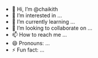 - 👋 Hi, I’m @chaikith
- 👀 I’m interested in ...
- 🌱 I’m currently learning ...
- 💞️ I’m looking to collaborate on ...
- 📫 How to reach me ...
- 😄 Pronouns: ...
- ⚡ Fun fact: ...

<!---
chaikith/chaikith is a ✨ special ✨ repository because its `README.md` (this file) appears on your GitHub profile.
You can click the Preview link to take a look at your changes.
--->

